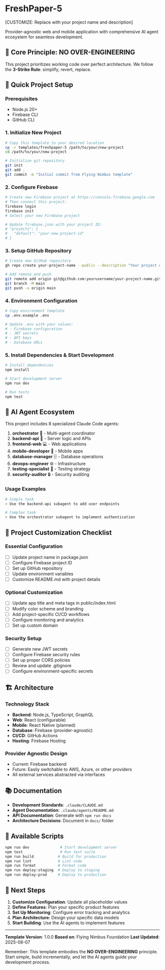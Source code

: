 # FreshPaper-5

[CUSTOMIZE: Replace with your project name and description]

Provider-agnostic web and mobile application with comprehensive AI agent ecosystem for seamless development.

## 🚨 Core Principle: NO OVER-ENGINEERING
This project prioritizes working code over perfect architecture. We follow the **3-Strike Rule**: simplify, revert, replace.

## 🚀 Quick Project Setup

### Prerequisites
- Node.js 20+
- Firebase CLI
- GitHub CLI

### 1. Initialize New Project
```bash
# Copy this template to your desired location
cp -r templates/freshpaper-5 /path/to/your/new-project
cd /path/to/your/new-project

# Initialize git repository
git init
git add .
git commit -m "Initial commit from Flying Nimbus template"
```

### 2. Configure Firebase
```bash
# Create new Firebase project at https://console.firebase.google.com
# Then connect this project:
firebase login
firebase init
# Select your new Firebase project

# Update firebase.json with your project ID:
# "projects": {
#   "default": "your-new-project-id"
# }
```

### 3. Setup GitHub Repository
```bash
# Create new GitHub repository
gh repo create your-project-name --public --description "Your project description"

# Add remote and push
git remote add origin git@github.com:yourusername/your-project-name.git
git branch -M main  
git push -u origin main
```

### 4. Environment Configuration
```bash
# Copy environment template
cp .env.example .env

# Update .env with your values:
# - Firebase configuration
# - JWT secrets
# - API keys
# - Database URLs
```

### 5. Install Dependencies & Start Development
```bash
# Install dependencies
npm install

# Start development server
npm run dev

# Run tests
npm test
```

## 🤖 AI Agent Ecosystem

This project includes 8 specialized Claude Code agents:

1. **orchestrator** 🎯 - Multi-agent coordinator  
2. **backend-api** 🔧 - Server logic and APIs
3. **frontend-web** 💻 - Web applications
4. **mobile-developer** 📱 - Mobile apps  
5. **database-manager** 🗄️ - Database operations
6. **devops-engineer** ⚙️ - Infrastructure
7. **testing-specialist** 🧪 - Testing strategy
8. **security-auditor** 🔒 - Security auditing

### Usage Examples
```bash
# Simple task
> Use the backend-api subagent to add user endpoints

# Complex task  
> Use the orchestrator subagent to implement authentication
```

## 🎯 Project Customization Checklist

### Essential Configuration
- [ ] Update project name in package.json
- [ ] Configure Firebase project ID
- [ ] Set up GitHub repository  
- [ ] Update environment variables
- [ ] Customize README.md with project details

### Optional Customization
- [ ] Update app title and meta tags in public/index.html
- [ ] Modify color scheme and branding
- [ ] Add project-specific CI/CD workflows
- [ ] Configure monitoring and analytics
- [ ] Set up custom domain

### Security Setup
- [ ] Generate new JWT secrets
- [ ] Configure Firebase security rules
- [ ] Set up proper CORS policies
- [ ] Review and update .gitignore
- [ ] Configure environment-specific secrets

## 🏗️ Architecture

### Technology Stack
- **Backend**: Node.js, TypeScript, GraphQL
- **Web**: React (configurable)
- **Mobile**: React Native (planned)
- **Database**: Firebase (provider-agnostic)
- **CI/CD**: GitHub Actions
- **Hosting**: Firebase Hosting

### Provider Agnostic Design
- Current: Firebase backend
- Future: Easily switchable to AWS, Azure, or other providers
- All external services abstracted via interfaces

## 📚 Documentation

- **Development Standards**: `.claude/CLAUDE.md`
- **Agent Documentation**: `.claude/agents/README.md`
- **API Documentation**: Generate with `npm run docs`
- **Architecture Decisions**: Document in `docs/` folder

## 🔧 Available Scripts

```bash
npm run dev              # Start development server
npm test                 # Run test suite
npm run build           # Build for production
npm run lint            # Lint code
npm run format          # Format code
npm run deploy:staging  # Deploy to staging
npm run deploy:prod     # Deploy to production
```

## 🎯 Next Steps

1. **Customize Configuration**: Update all placeholder values
2. **Define Features**: Plan your specific product features
3. **Set Up Monitoring**: Configure error tracking and analytics
4. **Plan Architecture**: Design your specific data models
5. **Start Building**: Use the AI agents to implement features

---

**Template Version**: 1.0.0
**Based on**: Flying Nimbus Foundation
**Last Updated**: 2025-08-07

Remember: This template embodies the **NO OVER-ENGINEERING** principle. Start simple, build incrementally, and let the AI agents guide your development process.